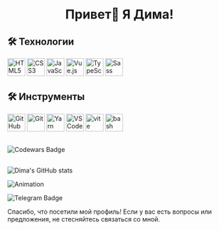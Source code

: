 <h1 align="center">Привет👋 Я Дима!</h1>

## 🛠️ Технологии

<p>
  <img src="https://cdn.jsdelivr.net/gh/devicons/devicon/icons/html5/html5-original.svg" width="40" height="40" alt="HTML5" />
  <img src="https://cdn.jsdelivr.net/gh/devicons/devicon/icons/css3/css3-original.svg" width="40" height="40" alt="CSS3" />
    <img src="https://cdn.jsdelivr.net/gh/devicons/devicon/icons/javascript/javascript-original.svg" width="40" height="40" alt="JavaScript" />
  <img src="https://cdn.jsdelivr.net/gh/devicons/devicon/icons/vuejs/vuejs-original.svg" width="40" height="40" alt="Vue.js" />
  <img src="https://cdn.jsdelivr.net/gh/devicons/devicon/icons/typescript/typescript-original.svg" width="40" height="40" alt="TypeScript" />
  <img src="https://cdn.jsdelivr.net/gh/devicons/devicon/icons/sass/sass-original.svg" width="40" height="40" alt="Sass" />

</p>

## 🛠️ Инструменты

<p>
  <img src="https://cdn.jsdelivr.net/gh/devicons/devicon/icons/github/github-original.svg" width="40" height="40" alt="GitHub" />
  <img src="https://cdn.jsdelivr.net/gh/devicons/devicon/icons/git/git-original.svg" width="40" height="40" alt="Git" />
  <img src="https://cdn.jsdelivr.net/gh/devicons/devicon/icons/yarn/yarn-original.svg" width="40" height="40" alt="Yarn" />
  <img src="https://cdn.jsdelivr.net/gh/devicons/devicon/icons/vscode/vscode-original.svg" width="40" height="40" alt="VS Code" />
    <img src="https://skillicons.dev/icons?i=vite" height="40" alt="vite logo"  />
    <img src="https://cdn.simpleicons.org/gnubash/4EAA25" height="40" alt="bash logo"  />

</p>

##

![Codewars Badge](https://www.codewars.com/users/biskvitonchik/badges/large)

##

![Dima's GitHub stats](https://github-readme-stats.vercel.app/api?username=biskvitonchik&show_icons=true&theme=radical)

![Animation](https://media.giphy.com/media/13HgwGsXF0aiGY/giphy.gif)

![Telegram Badge](https://img.shields.io/badge/Telegram-biskv-2CA5E0?style=flat&logo=telegram&logoColor=white)

Спасибо, что посетили мой профиль! Если у вас есть вопросы или предложения, не стесняйтесь связаться со мной.
